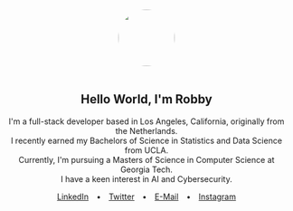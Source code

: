 <div align="center">
  <br>
  <br>

  <a href="https://robertlewis.dev/">
    <img width="100" height="100" src="https://avatars0.githubusercontent.com/u/1680273?s=460&u=4471b74deb9973096418a93960c664c5ea3bd159&v=4" style="border-radius: 50%;" />
  </a>
  <br>
  <br>
  <h2>Hello World, I'm Robby</h2>
  <p>
    I'm a full-stack developer based in Los Angeles, California, originally from the Netherlands. <br>
    I recently earned my Bachelors of Science in Statistics and Data Science from UCLA. <br>
    Currently, I'm pursuing a Masters of Science in Computer Science at Georgia Tech. <br>
    I have a keen interest in AI and Cybersecurity.
  </p>

  <p>
    <a href="https://www.linkedin.com/in/robbylew/" style="margin: 0 10px;">LinkedIn</a> • 
    <a href="https://twitter.com/roberthedev" style="margin: 0 10px;">Twitter</a> • 
    <a href="mailto:contact@robertlewis.dev" style="margin: 0 10px;">E-Mail</a> • 
    <a href="https://www.instagram.com/robbylew/" style="margin: 0 10px;">Instagram</a>
  </p>
</div>
